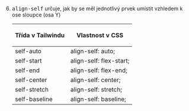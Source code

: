 6. <kbd>align-self</kbd> určuje, jak by se měl jednotlivý prvek umístit vzhledem k ose sloupce (osa Y)
    
    
    | <p class="text-red-300 w-36">Třída v Tailwindu</p> | <p class="text-yellow-500">Vlastnost v CSS</p> |
    | --- | --- |
    | self-auto | align-self: auto; |
    | self-start | align-self: flex-start; |
    | self-end | align-self: flex-end; |
    | self-center | align-self: center; |
    | self-stretch | align-self: stretch; |
    | self-baseline | align-self: baseline; |